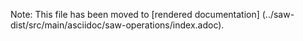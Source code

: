 
Note: This file has been moved to [rendered documentation]
(../saw-dist/src/main/asciidoc/saw-operations/index.adoc).